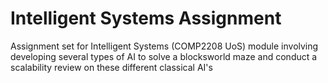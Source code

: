 # Intelligent Systems Assignment
Assignment set for Intelligent Systems (COMP2208 UoS) module involving developing several types of AI to solve a blocksworld maze and conduct a scalability review on these different classical AI's
